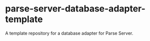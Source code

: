 # parse-server-database-adapter-template
A template repository for a database adapter for Parse Server.
